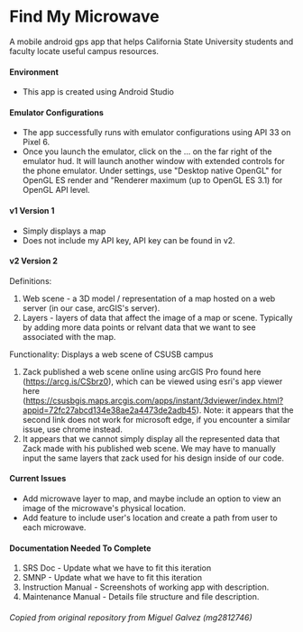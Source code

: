 # Find My Microwave
A mobile android gps app that helps California State University students and faculty locate useful campus resources. 

#### Environment
- This app is created using Android Studio

#### Emulator Configurations
- The app successfully runs with emulator configurations using API 33 on Pixel 6. 
- Once you launch the emulator, click on the ... on the far right of the emulator hud. It will launch another window with extended controls for the phone emulator. Under settings, use "Desktop native OpenGL" for OpenGL ES render and "Renderer maximum (up to OpenGL ES 3.1) for OpenGL API level. 

#### v1 Version 1
- Simply displays a map 
- Does not include my API key, API key can be found in v2. 

#### v2 Version 2

Definitions: 
1. Web scene - a 3D model / representation of a map hosted on a web server (in our case, arcGIS's server). 
2. Layers - layers of data that affect the image of a map or scene. Typically by adding more data points or relvant data that we want to see associated with the map. 

Functionality: Displays a web scene of CSUSB campus

1. Zack published a web scene online using arcGIS Pro found here (https://arcg.is/CSbrz0), which can be viewed using esri's app viewer here (https://csusbgis.maps.arcgis.com/apps/instant/3dviewer/index.html?appid=72fc27abcd134e38ae2a4473de2adb45). Note: it appears that the second link does not work for microsoft edge, if you encounter a similar issue, use chrome instead. 
2. It appears that we cannot simply display all the represented data that Zack made with his published web scene. We may have to manually input the same layers that zack used for his design inside of our code.

#### Current Issues
- Add microwave layer to map, and maybe include an option to view an image of the microwave's physical location.
- Add feature to include user's location and create a path from user to each microwave. 

#### Documentation Needed To Complete
1. SRS Doc - Update what we have to fit this iteration
2. SMNP - Update what we have to fit this iteration
3. Instruction Manual - Screenshots of working app with description. 
4. Maintenance Manual - Details file structure and file description. 

###### *Copied from original repository from Miguel Galvez (mg2812746)*
